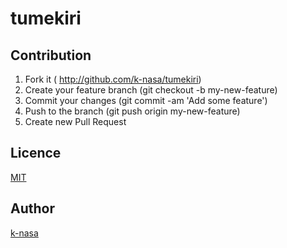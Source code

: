 # tumekiri

## Contribution
1. Fork it ( http://github.com/k-nasa/tumekiri)
2. Create your feature branch (git checkout -b my-new-feature)
3. Commit your changes (git commit -am 'Add some feature')
4. Push to the branch (git push origin my-new-feature)
5. Create new Pull Request

## Licence

[MIT](https://github.com/k-nasa/tumekiri/blob/master/LICENSE)

## Author

[k-nasa](https://github.com/k-nasa)

